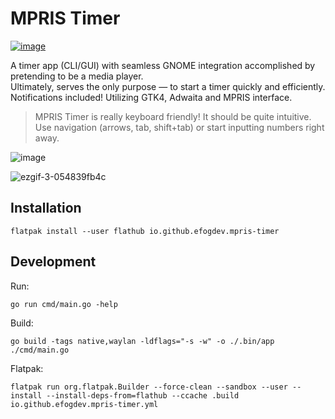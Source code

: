 # MPRIS Timer
[![image](https://github.com/user-attachments/assets/75651dc5-de7a-4244-974a-47ee69adac0f)](https://flathub.org/apps/io.github.efogdev.mpris-timer)

A timer app (CLI/GUI) with seamless GNOME integration accomplished by pretending to be a media player. \
Ultimately, serves the only purpose — to start a timer quickly and efficiently. \
Notifications included! Utilizing GTK4, Adwaita and MPRIS interface.

>MPRIS Timer is really keyboard friendly! It should be quite intuitive. \
>Use navigation (arrows, tab, shift+tab) or start inputting numbers right away.

![image](https://github.com/user-attachments/assets/80c40dee-1a2f-4729-8f9b-89e5eeb934b9)

![ezgif-3-054839fb4c](https://github.com/user-attachments/assets/7994f964-b18e-4254-a141-9b5c149b1483)

## Installation

```shell
flatpak install --user flathub io.github.efogdev.mpris-timer
```

## Development

Run:

```shell
go run cmd/main.go -help
```

Build:
```shell
go build -tags native,waylan -ldflags="-s -w" -o ./.bin/app ./cmd/main.go
```

Flatpak:
```shell
flatpak run org.flatpak.Builder --force-clean --sandbox --user --install --install-deps-from=flathub --ccache .build io.github.efogdev.mpris-timer.yml
```
